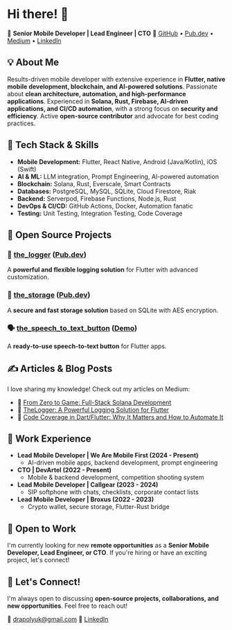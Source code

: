# Hi there! 👋

🚀 **Senior Mobile Developer | Lead Engineer | CTO**
🔗 [GitHub](https://github.com/nesquikm) • [Pub.dev](https://pub.dev/publishers/thenes.xyz/packages) • [Medium](https://medium.com/@drapolyuk) • [LinkedIn](https://www.linkedin.com/in/mikhail-drapolyuk-38832593/)

## 💡 About Me
Results-driven mobile developer with extensive experience in **Flutter, native mobile development, blockchain, and AI-powered solutions**. Passionate about **clean architecture, automation, and high-performance applications**. Experienced in **Solana, Rust, Firebase, AI-driven applications, and CI/CD automation**, with a strong focus on **security and efficiency**. Active **open-source contributor** and advocate for best coding practices.

## 🔧 Tech Stack & Skills
- **Mobile Development:** Flutter, React Native, Android (Java/Kotlin), iOS (Swift)
- **AI & ML:** LLM integration, Prompt Engineering, AI-powered automation
- **Blockchain:** Solana, Rust, Everscale, Smart Contracts
- **Databases:** PostgreSQL, MySQL, SQLite, Cloud Firestore, Riak
- **Backend:** Serverpod, Firebase Functions, Node.js, Rust
- **DevOps & CI/CD:** GitHub Actions, Docker, Automation fanatic
- **Testing:** Unit Testing, Integration Testing, Code Coverage

## 📌 Open Source Projects
### 🚀 [the_logger](https://github.com/nesquikm/the_logger) ([Pub.dev](https://pub.dev/packages/the_logger))
A **powerful and flexible logging solution** for Flutter with advanced customization.

### 🔐 [the_storage](https://github.com/nesquikm/the_storage) ([Pub.dev](https://pub.dev/packages/the_storage))
A **secure and fast storage solution** based on SQLite with AES encryption.

### 🗣️ [the_speech_to_text_button](https://github.com/nesquikm/the_speech_to_text_button) ([Demo](https://nesquikm.github.io/the_speech_to_text_button/))
A **ready-to-use speech-to-text button** for Flutter apps.

## ✍️ Articles & Blog Posts
I love sharing my knowledge! Check out my articles on Medium:
- 📜 [From Zero to Game: Full-Stack Solana Development](https://medium.com/@drapolyuk/from-zero-to-game-full-stack-solana-development-simplified-9a6aa5239187)
- 📜 [TheLogger: A Powerful Logging Solution for Flutter](https://medium.com/@drapolyuk/thelogger-a-powerful-and-flexible-logging-solution-for-flutter-f697d65ca383)
- 📜 [Code Coverage in Dart/Flutter: Why It Matters and How to Automate It](https://medium.com/@drapolyuk/code-coverage-in-dart-flutter-why-it-matters-and-how-to-automate-it-3a5e60bfd088)

## 💼 Work Experience
- **Lead Mobile Developer | We Are Mobile First (2024 - Present)**
  - AI-driven mobile apps, backend development, prompt engineering
- **CTO | DevArtel (2022 - Present)**
  - Mobile & backend development, competition shooting system
- **Lead Mobile Developer | Callgear (2023 - 2024)**
  - SIP softphone with chats, checklists, corporate contact lists
- **Lead Mobile Developer | Broxus (2022 - 2023)**
  - Crypto wallet, secure storage, Flutter-Rust bridge

## 💼 Open to Work
I'm currently looking for new **remote opportunities** as a **Senior Mobile Developer, Lead Engineer, or CTO**. If you're hiring or have an exciting project, let's connect!

## 🎯 Let's Connect!
I'm always open to discussing **open-source projects, collaborations, and new opportunities**. Feel free to reach out!

📧 drapolyuk@gmail.com
💼 [LinkedIn](https://www.linkedin.com/in/mikhail-drapolyuk-38832593/)
